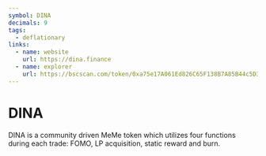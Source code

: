 ```yaml
---
symbol: DINA
decimals: 9
tags:
  - deflationary
links:
  - name: website
    url: https://dina.finance
  - name: explorer
    url: https://bscscan.com/token/0xa75e17A061Ed826C65F138B7A85B44c5D3156afF
---
```


# DINA

DINA is a community driven MeMe token which utilizes four functions during each trade: FOMO, LP acquisition, static reward and burn.
